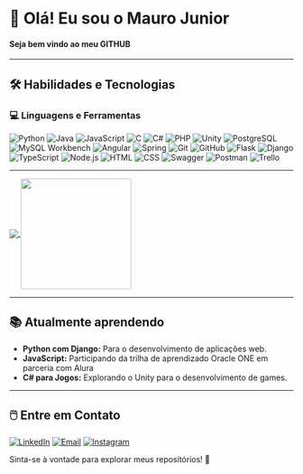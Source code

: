 # 👋 Olá! Eu sou o Mauro Junior  

#### Seja bem vindo ao meu GITHUB
---
## 🛠️ Habilidades e Tecnologias  

### 💻 Linguagens e Ferramentas
![Python](https://img.shields.io/badge/Python-3776AB?style=for-the-badge&logo=python&logoColor=white)  ![Java](https://img.shields.io/badge/Java-ED8B00?style=for-the-badge&logo=java&logoColor=white)  ![JavaScript](https://img.shields.io/badge/JavaScript-F7DF1E?style=for-the-badge&logo=javascript&logoColor=black)  ![C](https://img.shields.io/badge/C-A8B9CC?style=for-the-badge&logo=c&logoColor=white)  ![C#](https://img.shields.io/badge/C%23-239120?style=for-the-badge&logo=c-sharp&logoColor=white)  ![PHP](https://img.shields.io/badge/PHP-777BB4?style=for-the-badge&logo=php&logoColor=white)  ![Unity](https://img.shields.io/badge/Unity-000000?style=for-the-badge&logo=unity&logoColor=white)  ![PostgreSQL](https://img.shields.io/badge/PostgreSQL-4169E1?style=for-the-badge&logo=postgresql&logoColor=white) 
![MySQL Workbench](https://img.shields.io/badge/MySQL_Workbench-00758F?style=for-the-badge&logo=mysql&logoColor=white)  ![Angular](https://img.shields.io/badge/Angular-DD0031?style=for-the-badge&logo=angular&logoColor=white)  ![Spring](https://img.shields.io/badge/Spring-6DB33F?style=for-the-badge&logo=spring&logoColor=white)  ![Git](https://img.shields.io/badge/Git-F05032?style=for-the-badge&logo=git&logoColor=white)  ![GitHub](https://img.shields.io/badge/GitHub-181717?style=for-the-badge&logo=github&logoColor=white)  ![Flask](https://img.shields.io/badge/Flask-000000?style=for-the-badge&logo=flask&logoColor=white)  ![Django](https://img.shields.io/badge/Django-092E20?style=for-the-badge&logo=django&logoColor=white)  ![TypeScript](https://img.shields.io/badge/TypeScript-3178C6?style=for-the-badge&logo=typescript&logoColor=white)  ![Node.js](https://img.shields.io/badge/Node.js-339933?style=for-the-badge&logo=nodedotjs&logoColor=white)  ![HTML](https://img.shields.io/badge/HTML-E34F26?style=for-the-badge&logo=html5&logoColor=white)  ![CSS](https://img.shields.io/badge/CSS-1572B6?style=for-the-badge&logo=css3&logoColor=white)  ![Swagger](https://img.shields.io/badge/Swagger-85EA2D?style=for-the-badge&logo=swagger&logoColor=black)  ![Postman](https://img.shields.io/badge/Postman-FF6C37?style=for-the-badge&logo=postman&logoColor=white)  ![Trello](https://img.shields.io/badge/Trello-0052CC?style=for-the-badge&logo=trello&logoColor=white)  

---

<a href="https://github.com/MJunior10/github-readme-stats">
  <img align="center" src="https://github-readme-stats.vercel.app/api?username=MJunior10&theme=midnight-purple&show_icons=true&hide_border=false&count_private=true" />
</a>
<a href="https://github.com/MJunior10">
  <img align="center"  height= "196px" src="https://github-readme-stats.vercel.app/api/top-langs/?username=MJunior10&theme=midnight-purple&show_icons=true&hide_border=false&layout=compact" />
</a>

---

## 📚 Atualmente aprendendo  
- **Python com Django:** Para o desenvolvimento de aplicações web.
- **JavaScript:** Participando da trilha de aprendizado Oracle ONE em parceria com Alura
- **C# para Jogos:** Explorando o Unity para o desenvolvimento de games.
  
---

## 🖱️ Entre em Contato  

[![LinkedIn](https://img.shields.io/badge/LinkedIn-0077B5?style=for-the-badge&logo=linkedin&logoColor=white)](https://www.linkedin.com/in/mauro-junior-29b997215/)  [![Email](https://img.shields.io/badge/Email-D14836?style=for-the-badge&logo=gmail&logoColor=white)](mailto:martinsmaurojr@hotmail.com) [![Instagram](https://img.shields.io/badge/Instagram-E4405F?style=for-the-badge&logo=instagram&logoColor=white)](https://instagram.com/10_mauro.jr)

Sinta-se à vontade para explorar meus repositórios! 🚀
